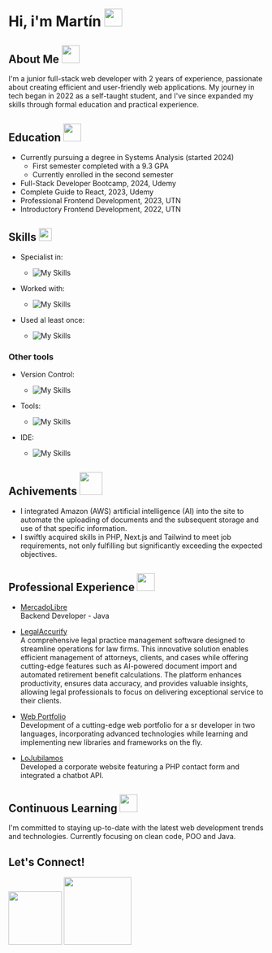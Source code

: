 # Hi, i'm Martín  <img src="https://media.giphy.com/media/hvRJCLFzcasrR4ia7z/giphy.gif" width="35">

## About Me <img src="https://media.giphy.com/media/v1.Y2lkPTc5MGI3NjExOXQzdXplajZkZW55a281aXpldGc5d2M1aXQ3Y2h1cGFobm0wbHhzZiZlcD12MV9pbnRlcm5hbF9naWZfYnlfaWQmY3Q9cw/W6R5DN52pFyoyrAzIg/giphy.gif" width="35">
I'm a junior full-stack web developer with 2 years of experience, passionate about creating efficient and user-friendly web applications.
My journey in tech began in 2022 as a self-taught student, and I've since expanded my skills through formal education and 
practical experience.


## Education <img src="https://media.giphy.com/media/yFAuYYi9LYQNI8lmZo/giphy.gif?cid=790b7611bd1hysqok310b14mrst5kv25j1dgy1o9yxtafp2q&ep=v1_stickers_search&rid=giphy.gif&ct=s" width="35">
- Currently pursuing a degree in Systems Analysis (started 2024)
  - First semester completed with a 9.3 GPA
  - Currently enrolled in the second semester
- Full-Stack Developer Bootcamp, 2024, Udemy
- Complete Guide to React, 2023, Udemy
- Professional Frontend Development, 2023, UTN
- Introductory Frontend Development, 2022, UTN


## Skills  <img src="https://media2.giphy.com/media/QssGEmpkyEOhBCb7e1/giphy.gif?cid=ecf05e47a0n3gi1bfqntqmob8g9aid1oyj2wr3ds3mg700bl&rid=giphy.gif" width ="25">
- Specialist in:
  - ![My Skills](https://skillicons.dev/icons?i=java,spring,git,postman)
    
- Worked with:
  - ![My Skills](https://skillicons.dev/icons?i=php,javascript,jquery,css,html,gitlab,mysql)
 
- Used al least once:
  - ![My Skills](https://skillicons.dev/icons?i=react,nextjs,tailwind,bootstrap,docker,aws,vite,firebase,mongodb)

### Other tools
- Version Control:
  - ![My Skills](https://skillicons.dev/icons?i=git,github,gitlab)
 
- Tools:
  - ![My Skills](https://skillicons.dev/icons?i=vite,maven)

- IDE:
  - ![My Skills](https://skillicons.dev/icons?i=idea,eclipse,vscode,visualstudio)
  

## Achivements <img src="https://media.giphy.com/media/v1.Y2lkPTc5MGI3NjExZnFxZTRydTVtbXhmdDl3ZnBnMnV5NmkxbDcxam1sanFxMHNmcTczNCZlcD12MV9pbnRlcm5hbF9naWZfYnlfaWQmY3Q9cw/Ur8KSNs0XRPILfsuY9/giphy.gif" width="45"> 
- I integrated Amazon (AWS) artificial intelligence (AI) into the site to automate the uploading of documents and the subsequent storage and use of that specific information. 
- I swiftly acquired skills in PHP, Next.js and Tailwind to meet job requirements, not only fulfilling but significantly exceeding the expected objectives.

## Professional Experience <img src="https://media.giphy.com/media/v1.Y2lkPTc5MGI3NjExanNidGF6c3lob21rN3VlZmZvY3IycHljbnd3enV4c21qMDFxMGZnbiZlcD12MV9zdGlja2Vyc19zZWFyY2gmY3Q9cw/uhQuegHFqkVYuFMXMQ/giphy.gif" width="35">
- [MercadoLibre](www.mercadolibre.com.ar) <br>
Backend Developer - Java

- [LegalAccurify](https://www.legalaccurify.com/) <br>
A comprehensive legal practice management software designed to streamline operations for law firms. This innovative solution enables efficient management of attorneys, clients, and cases while offering cutting-edge features such as AI-powered document import and     automated retirement benefit calculations. The platform enhances productivity, ensures data accuracy, and provides valuable insights, allowing legal professionals to focus on delivering exceptional service to their clients.

- [Web Portfolio](https://marianolapenna.tech/) <br>
Development of a cutting-edge web portfolio for a sr developer in two languages, incorporating advanced technologies while learning and implementing new libraries and frameworks on the fly.

- [LoJubilamos](https://lojubilamos.com/index.php) <br>
Developed a corporate website featuring a PHP contact form and integrated a chatbot API.

## Continuous Learning <img src="https://media.giphy.com/media/v1.Y2lkPTc5MGI3NjExZm4xbW1xMWZmdmViem45Z3pjZ21jaWNvYzNtZjRrY3lsZTY3MWVvdSZlcD12MV9pbnRlcm5hbF9naWZfYnlfaWQmY3Q9cw/VDdh2wgmzsXAc7FCd7/giphy.gif" width="35">
I'm committed to staying up-to-date with the latest web development trends and technologies. Currently focusing on clean code, POO and Java.

## Let's Connect!

<a href="mailto:martinexequield@gmail.com"><img src="https://img.shields.io/badge/Gmail-D14836?style=for-the-badge&logo=gmail&logoColor=white" width="105"></a>
 <a href="https://www.linkedin.com/in/developermartindiaz/"><img src="https://img.shields.io/badge/LinkedIn-0077B5?style=for-the-badge&logo=linkedin&logoColor=white" width="133"></a>
